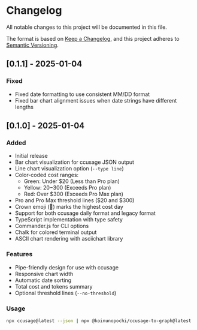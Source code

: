 # Changelog

All notable changes to this project will be documented in this file.

The format is based on [Keep a Changelog](https://keepachangelog.com/en/1.0.0/),
and this project adheres to [Semantic Versioning](https://semver.org/spec/v2.0.0.html).

## [0.1.1] - 2025-01-04

### Fixed
- Fixed date formatting to use consistent MM/DD format
- Fixed bar chart alignment issues when date strings have different lengths

## [0.1.0] - 2025-01-04

### Added
- Initial release
- Bar chart visualization for ccusage JSON output
- Line chart visualization option (`--type line`)
- Color-coded cost ranges:
  - Green: Under $20 (Less than Pro plan)
  - Yellow: $20-$300 (Exceeds Pro plan)
  - Red: Over $300 (Exceeds Pro Max plan)
- Pro and Pro Max threshold lines ($20 and $300)
- Crown emoji (👑) marks the highest cost day
- Support for both ccusage daily format and legacy format
- TypeScript implementation with type safety
- Commander.js for CLI options
- Chalk for colored terminal output
- ASCII chart rendering with asciichart library

### Features
- Pipe-friendly design for use with ccusage
- Responsive chart width
- Automatic date sorting
- Total cost and tokens summary
- Optional threshold lines (`--no-threshold`)

### Usage
```bash
npx ccusage@latest --json | npx @koinunopochi/ccusage-to-graph@latest
```
